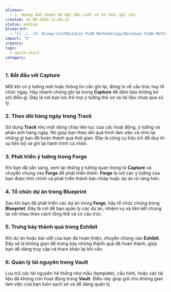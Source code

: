 ```yaml
---
aliases:
  - 2. Hướng dẫn nhanh để bắt đầu viết và tổ chức ghi chú
created: 16-09-2024 21:09:23
status: medium
blueprint:
  - "[[../../4. Blueprint/Obsidian FLOW Methodology|Obsidian FLOW Methodology]]"
impact: "5"
urgency: 
tags:
  - quick-start
category:
---
```

### 1. Bắt đầu với Capture

Mỗi khi có ý tưởng mới hoặc thông tin cần ghi lại, đừng lo về cấu trúc hay tổ chức ngay. Hãy nhanh chóng ghi lại trong **Capture** để đảm bảo không bỏ sót điều gì. Đây là nơi bạn lưu trữ mọi ý tưởng thô sơ và tài liệu chưa qua xử lý.
### 2. Theo dõi hàng ngày trong Track

Sử dụng **Track** như một dòng chảy liên tục của các hoạt động, ý tưởng và phản ánh hàng ngày. Nó giúp bạn theo dõi quá trình làm việc và nhìn lại những gì bạn đã hoàn thành qua thời gian. Đây là công cụ hữu ích để duy trì sự tiến bộ và ghi lại hành trình cá nhân.
### 3. Phát triển ý tưởng trong Forge

Khi bạn đã sẵn sàng, xem lại những ý tưởng quan trọng từ **Capture** và chuyển chúng vào **Forge** để phát triển thêm. **Forge** là nơi các ý tưởng của bạn được tinh chỉnh và phát triển thành bản nháp hoặc dự án rõ ràng hơn.
### 4. Tổ chức dự án trong Blueprint

Sau khi bạn đã phát triển các dự án trong **Forge**, hãy tổ chức chúng trong **Blueprint**. Đây là nơi để bạn quản lý các dự án, nhiệm vụ và liên kết chúng lại với nhau theo cách tổng thể và có cấu trúc.
### 5. Trưng bày thành quả trong Exhibit

Khi dự án hoặc bài viết của bạn đã hoàn thiện, chuyển chúng vào **Exhibit**. Đây sẽ là không gian để trưng bày những thành quả đã hoàn thành, giúp bạn dễ dàng truy cập và tham khảo lại khi cần.
### 6. Quản lý tài nguyên trong Vault

Lưu trữ các tài nguyên hệ thống như mẫu (template), cấu hình, hoặc các tài liệu đã không còn hoạt động trong **Vault**. Điều này giúp giữ cho không gian làm việc của bạn luôn sạch sẽ và dễ dàng quản lý.